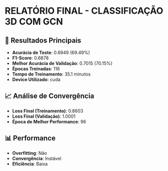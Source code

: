 
# RELATÓRIO FINAL - CLASSIFICAÇÃO 3D COM GCN

## 🎯 Resultados Principais
- **Acurácia de Teste**: 0.6949 (69.49%)
- **F1-Score**: 0.6878
- **Melhor Acurácia de Validação**: 0.7015 (70.15%)
- **Épocas Treinadas**: 116
- **Tempo de Treinamento**: 35.1 minutos
- **Device Utilizado**: cuda

## 📈 Análise de Convergência
- **Loss Final (Treinamento)**: 0.8603
- **Loss Final (Validação)**: 1.0001
- **Época de Melhor Performance**: 96

## 📊 Performance
- **Overfitting**: Não
- **Convergência**: Instável
- **Eficiência**: Baixa

